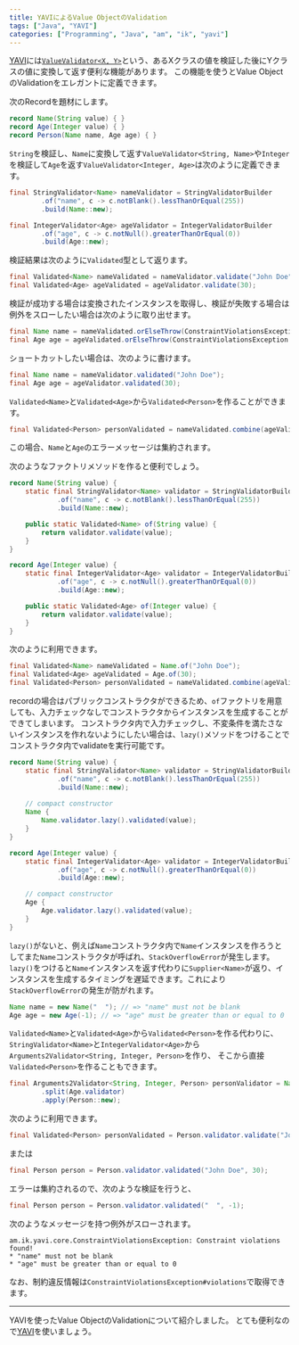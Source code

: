 ```yaml
---
title: YAVIによるValue ObjectのValidation
tags: ["Java", "YAVI"]
categories: ["Programming", "Java", "am", "ik", "yavi"]
---
```


[YAVI](https://github.com/making/yavi)には[`ValueValidator<X, Y>`](https://yavi.ik.am/#define-validator-for-a-single-value)という、あるXクラスの値を検証した後にYクラスの値に変換して返す便利な機能があります。
この機能を使うとValue ObjectのValidationをエレガントに定義できます。

次のRecordを題材にします。

```java
record Name(String value) { }
record Age(Integer value) { }
record Person(Name name, Age age) { }
```

`String`を検証し、`Name`に変換して返す`ValueValidator<String, Name>`や`Integer`を検証して`Age`を返す`ValueValidator<Integer, Age>`は次のように定義できます。

```java
final StringValidator<Name> nameValidator = StringValidatorBuilder
		.of("name", c -> c.notBlank().lessThanOrEqual(255))
		.build(Name::new);

final IntegerValidator<Age> ageValidator = IntegerValidatorBuilder
		.of("age", c -> c.notNull().greaterThanOrEqual(0))
		.build(Age::new);
```

検証結果は次のように`Validated`型として返ります。

```java
final Validated<Name> nameValidated = nameValidator.validate("John Doe");
final Validated<Age> ageValidated = ageValidator.validate(30);
```

検証が成功する場合は変換されたインスタンスを取得し、検証が失敗する場合は例外をスローしたい場合は次のように取り出せます。

```java
final Name name = nameValidated.orElseThrow(ConstraintViolationsException::new);
final Age age = ageValidated.orElseThrow(ConstraintViolationsException::new);
```

ショートカットしたい場合は、次のように書けます。

```java
final Name name = nameValidator.validated("John Doe");
final Age age = ageValidator.validated(30);
```

`Validated<Name>`と`Validated<Age>`から`Validated<Person>`を作ることができます。

```java
final Validated<Person> personValidated = nameValidated.combine(ageValidated).apply(Person::new);
```

この場合、`Name`と`Age`のエラーメッセージは集約されます。

次のようなファクトリメソッドを作ると便利でしょう。

```java
record Name(String value) {
	static final StringValidator<Name> validator = StringValidatorBuilder
			.of("name", c -> c.notBlank().lessThanOrEqual(255))
			.build(Name::new);

	public static Validated<Name> of(String value) {
		return validator.validate(value);
	}
}

record Age(Integer value) {
	static final IntegerValidator<Age> validator = IntegerValidatorBuilder
			.of("age", c -> c.notNull().greaterThanOrEqual(0))
			.build(Age::new);

	public static Validated<Age> of(Integer value) {
		return validator.validate(value);
	}
}
```

次のように利用できます。

```java
final Validated<Name> nameValidated = Name.of("John Doe");
final Validated<Age> ageValidated = Age.of(30);
final Validated<Person> personValidated = nameValidated.combine(ageValidated).apply(Person::new);
```

recordの場合はパブリックコンストラクタができるため、`of`ファクトリを用意しても、入力チェックなしでコンストラクタからインスタンスを生成することができてしまいます。
コンストラクタ内で入力チェックし、不変条件を満たさないインスタンスを作れないようにしたい場合は、`lazy()`メソッドをつけることでコンストラクタ内でvalidateを実行可能です。

```java
record Name(String value) {
	static final StringValidator<Name> validator = StringValidatorBuilder
			.of("name", c -> c.notBlank().lessThanOrEqual(255))
			.build(Name::new);
	
	// compact constructor
	Name {
		Name.validator.lazy().validated(value);
	}
}

record Age(Integer value) {
	static final IntegerValidator<Age> validator = IntegerValidatorBuilder
			.of("age", c -> c.notNull().greaterThanOrEqual(0))
			.build(Age::new);

	// compact constructor
	Age {
		Age.validator.lazy().validated(value);
	}
}
```

`lazy()`がないと、例えば`Name`コンストラクタ内で`Name`インスタンスを作ろうとしてまた`Name`コンストラクタが呼ばれ、`StackOverflowError`が発生します。
`lazy()`をつけると`Name`インスタンスを返す代わりに`Supplier<Name>`が返り、インスタンスを生成するタイミングを遅延できます。これにより`StackOverflowError`の発生が防がれます。

```java
Name name = new Name("  "); // => "name" must not be blank
Age age = new Age(-1); // => "age" must be greater than or equal to 0
```

`Validated<Name>`と`Validated<Age>`から`Validated<Person>`を作る代わりに、
`StringValidator<Name>`と`IntegerValidator<Age>`から`Arguments2Validator<String, Integer, Person>`を作り、
そこから直接`Validated<Person>`を作ることもできます。

```java
final Arguments2Validator<String, Integer, Person> personValidator = Name.validator
		.split(Age.validator)
		.apply(Person::new);
```

次のように利用できます。

```java
final Validated<Person> personValidated = Person.validator.validate("John Doe", 30);
```
または
```java
final Person person = Person.validator.validated("John Doe", 30);
```

エラーは集約されるので、次のような検証を行うと、
```java
final Person person = Person.validator.validated("  ", -1);
```
次のようなメッセージを持つ例外がスローされます。
```
am.ik.yavi.core.ConstraintViolationsException: Constraint violations found!
* "name" must not be blank
* "age" must be greater than or equal to 0
```

なお、制約違反情報は`ConstraintViolationsException#violations`で取得できます。

---

YAVIを使ったValue ObjectのValidationについて紹介しました。
とても便利なので[YAVI](https://github.com/making/yavi)を使いましょう。